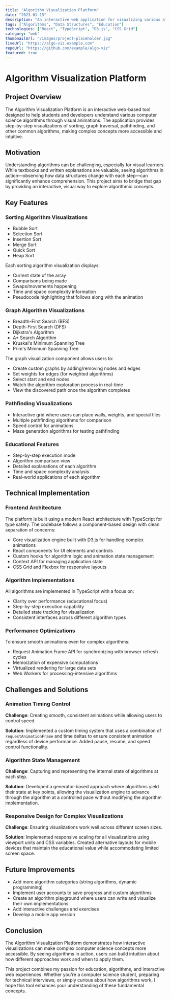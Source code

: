 ```yaml
---
title: "Algorithm Visualization Platform"
date: "2023-01-15"
description: "An interactive web application for visualizing various algorithms, including sorting, graph traversal, and pathfinding algorithms."
tags: ["Algorithms", "Data Structures", "Education"]
technologies: ["React", "TypeScript", "D3.js", "CSS Grid"]
category: "web"
thumbnailUrl: "/images/project-placeholder.jpg"
liveUrl: "https://algo-viz.example.com"
repoUrl: "https://github.com/example/algo-viz"
featured: true
---
```


# Algorithm Visualization Platform

## Project Overview

The Algorithm Visualization Platform is an interactive web-based tool designed to help students and developers understand various computer science algorithms through visual animations. The application provides step-by-step visualizations of sorting, graph traversal, pathfinding, and other common algorithms, making complex concepts more accessible and intuitive.

## Motivation

Understanding algorithms can be challenging, especially for visual learners. While textbooks and written explanations are valuable, seeing algorithms in action—observing how data structures change with each step—can significantly enhance comprehension. This project aims to bridge that gap by providing an interactive, visual way to explore algorithmic concepts.

## Key Features

### Sorting Algorithm Visualizations
- Bubble Sort
- Selection Sort
- Insertion Sort
- Merge Sort
- Quick Sort
- Heap Sort

Each sorting algorithm visualization displays:
- Current state of the array
- Comparisons being made
- Swaps/movements happening
- Time and space complexity information
- Pseudocode highlighting that follows along with the animation

### Graph Algorithm Visualizations
- Breadth-First Search (BFS)
- Depth-First Search (DFS)
- Dijkstra's Algorithm
- A* Search Algorithm
- Kruskal's Minimum Spanning Tree
- Prim's Minimum Spanning Tree

The graph visualization component allows users to:
- Create custom graphs by adding/removing nodes and edges
- Set weights for edges (for weighted algorithms)
- Select start and end nodes
- Watch the algorithm exploration process in real-time
- View the discovered path once the algorithm completes

### Pathfinding Visualizations
- Interactive grid where users can place walls, weights, and special tiles
- Multiple pathfinding algorithms for comparison
- Speed control for animations
- Maze generation algorithms for testing pathfinding

### Educational Features
- Step-by-step execution mode
- Algorithm comparison view
- Detailed explanations of each algorithm
- Time and space complexity analysis
- Real-world applications of each algorithm

## Technical Implementation

### Frontend Architecture
The platform is built using a modern React architecture with TypeScript for type safety. The codebase follows a component-based design with clean separation of concerns:

- Core visualization engine built with D3.js for handling complex animations
- React components for UI elements and controls
- Custom hooks for algorithm logic and animation state management
- Context API for managing application state
- CSS Grid and Flexbox for responsive layouts

### Algorithm Implementations
All algorithms are implemented in TypeScript with a focus on:
- Clarity over performance (educational focus)
- Step-by-step execution capability
- Detailed state tracking for visualization
- Consistent interfaces across different algorithm types

### Performance Optimizations
To ensure smooth animations even for complex algorithms:
- Request Animation Frame API for synchronizing with browser refresh cycles
- Memoization of expensive computations
- Virtualized rendering for large data sets
- Web Workers for processing-intensive algorithms

## Challenges and Solutions

### Animation Timing Control
**Challenge**: Creating smooth, consistent animations while allowing users to control speed.

**Solution**: Implemented a custom timing system that uses a combination of `requestAnimationFrame` and time deltas to ensure consistent animation regardless of device performance. Added pause, resume, and speed control functionality.

### Algorithm State Management
**Challenge**: Capturing and representing the internal state of algorithms at each step.

**Solution**: Developed a generator-based approach where algorithms yield their state at key points, allowing the visualization engine to advance through the algorithm at a controlled pace without modifying the algorithm implementation.

### Responsive Design for Complex Visualizations
**Challenge**: Ensuring visualizations work well across different screen sizes.

**Solution**: Implemented responsive scaling for all visualizations using viewport units and CSS variables. Created alternative layouts for mobile devices that maintain the educational value while accommodating limited screen space.

## Future Improvements

- Add more algorithm categories (string algorithms, dynamic programming)
- Implement user accounts to save progress and custom algorithms
- Create an algorithm playground where users can write and visualize their own implementations
- Add interactive challenges and exercises
- Develop a mobile app version

## Conclusion

The Algorithm Visualization Platform demonstrates how interactive visualizations can make complex computer science concepts more accessible. By seeing algorithms in action, users can build intuition about how different approaches work and when to apply them.

This project combines my passion for education, algorithms, and interactive web experiences. Whether you're a computer science student, preparing for technical interviews, or simply curious about how algorithms work, I hope this tool enhances your understanding of these fundamental concepts.